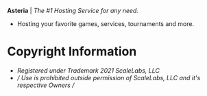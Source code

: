 __Asteria__ | *The #1 Hosting Service for any need.*

- Hosting your favorite games, services, tournaments and more.

# Copyright Information

- *Registered under Trademark 2021 ScaleLabs, LLC*
- */ Use is prohibited outside permission of ScaleLabs, LLC and it's respective Owners /*
